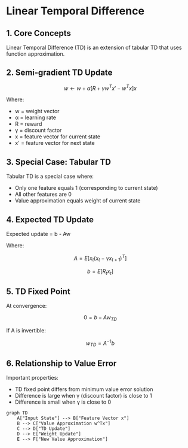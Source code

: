 # Linear Temporal Difference

## 1. Core Concepts

Linear Temporal Difference (TD) is an extension of tabular TD that uses function approximation.

## 2. Semi-gradient TD Update

$$
w ← w + α[R + γw^Tx' - w^Tx]x
$$

Where:

- w = weight vector
- α = learning rate
- R = reward
- γ = discount factor
- x = feature vector for current state
- x' = feature vector for next state

## 3. Special Case: Tabular TD

Tabular TD is a special case where:

- Only one feature equals 1 (corresponding to current state)
- All other features are 0
- Value approximation equals weight of current state

## 4. Expected TD Update

<aside>
Expected update = b - Aw

</aside>

Where:

$$
A = E[x_t(x_t - γx_{t+1})^T]
$$

$$
b = E[R_tx_t]
$$

## 5. TD Fixed Point

At convergence:

$$
0 = b - Aw_{TD}
$$

If A is invertible:

$$
w_{TD} = A^{-1}b
$$

## 6. Relationship to Value Error

Important properties:

- TD fixed point differs from minimum value error solution
- Difference is large when γ (discount factor) is close to 1
- Difference is small when γ is close to 0

```mermaid
graph TD
    A["Input State"] --> B["Feature Vector x"]
    B --> C["Value Approximation w^Tx"]
    C --> D["TD Update"]
    D --> E["Weight Update"]
    E --> F["New Value Approximation"]
```